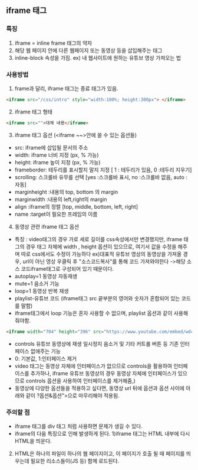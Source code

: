 ## iframe 태그

### 특징
1. iframe = inline frame 태그의 약자
2. 해당 웹 페이지 안에 다른 웹페이지 또는 동영상 등을 삽입해주는 태그
3. inline-block 속성을 가짐.
ex) 내 웹사이트에 원하는 유튜브 영상 가져오는 법

### 사용방법
1. frame과 달리, iframe 태그는 종료 태그가 있음.
```html
<iframe src="/css/intro" style="width:100%; height:300px"> </iframe>
```
2. iframe 태그 형태
```html
<iframe src="">대체 내용</iframe>
```
3. iframe 태그 옵션 (<iframe ~~>안에 쓸 수 있는 옵션들)
+ src: iframe에 삽입될 문서의 주소
+ width: iframe 너비 지정 (px, % 가능)
+ height: iframe 높이 지정 (px, % 가능)
+ frameborder: 테두리를 표시할지 말지 지정 [ 1 : 테두리가 있음, 0 :테두리 지우기]
+ scrolling: 스크롤바 유무를 선택 [yes :스크롤바 표시, no :스크롤바 없음, auto :자동]
+ marginheight :내용의 top, bottom 의 margin
+ marginwidth :내용의 left,right의 margin
+ align :iframe의 정렬 [top, middle, bottom, left, right]
+ name :target이 필요한 프레임의 이름 

4. 동영상 관련 iframe 태그 옵션
+ 특징 : video태그의 경우 가로 세로 길이를 css속성에서만 변경했지만, iframe 태그의 경우 태그 자체에 width , height 옵션이 있으므로, 여기서 값을 수정을 해주며 따로 css에서도 수정이 가능하다
ex)대표적 유튜브 영상의 동영상을 가져올 경우, url이 아닌 영상 우클릭 후 "소스코드복사"를 통해 코드 가져와야한다
 ->해당 소스 코드iframe태그로 구성되어 있기 때문이다.
+ autoplay=1 동영상 자동재생
+ mute=1 음소거 기능
+ loop=1 동영상 반복 재생 
+ playlist-유튜브 코드 (iframe태그 src 끝부분의 영어와 숫자가 혼합되어 있는 코드를 말함)
+  iframe태그에서 loop 기능은 혼자 사용할 수 없으며, playlist 옵션과 같이 사용해줘야함.
```html
<iframe width="704" height="396" src="https://www.youtube.com/embed/wdcPz77Xk88?loop=1&playlist=wdcPz77Xk88" title="[𝙿𝚕𝚊𝚢𝚕𝚒𝚜𝚝] 독기 충전 중 ■■■■■□90% 극복 플리" frameborder="0" allow="accelerometer; autoplay; clipboard-write; encrypted-media; gyroscope; picture-in-picture" allowfullscreen></iframe>
```
+ controls 유튜브 동영상에 재생 일시정지 음소거 및 기타 커트롤 버튼 등 기존 인터페이스 없애주는 기능
+ 0: 기본값, 1:인터페이스 제거
+ video 태그는 동영상 자체에 인터페이스가 없으므로 controls을 활용하여 인터페이스를 추가하나, iframe 유튜브 동영상의 경우 동영상 자체에 인터페이스가 있으므로 controls 옵션을 사용하여 인터페이스를 제거해줌,)
+ 동영상에 다양한 옵션들을 적용하고 싶다면, 동영상 url 뒤에 옵션과 옵션 사이에  아래와 같이 ?옵션&옵션">으로 마무리해야 적용됨.

### 주의할 점
+ iframe 태그를 div 태그 처럼 사용하면 문제가 생길 수 있다.
+ iframe의 다음 특징으로 인해 발생하게 된다.
1)iframe 태그는 HTML 내부에 다시 HTML을 띄운다.
2) HTML은 하나의 파일이 하나의 웹 페이지이고, 이 페이지가 호출 될 때 페이지를 띄우는데 필요한 리소스들이(JS 등) 함께 로드된다.

